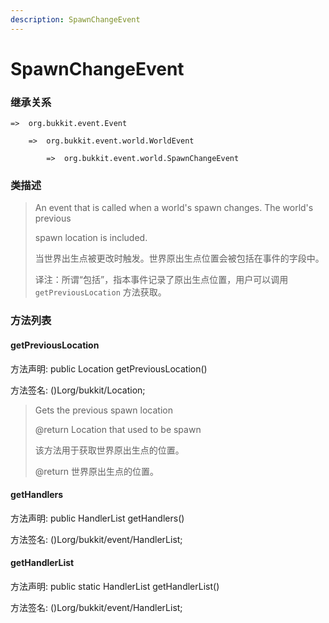 ```yaml
---
description: SpawnChangeEvent
---
```


# SpawnChangeEvent

### 继承关系

    =>  org.bukkit.event.Event

        =>  org.bukkit.event.world.WorldEvent

            =>  org.bukkit.event.world.SpawnChangeEvent

### 类描述

> An event that is called when a world's spawn changes. The world's previous
>
> spawn location is included.
>
> 
>
> 当世界出生点被更改时触发。世界原出生点位置会被包括在事件的字段中。
>
> 
>
> 译注：所谓“包括”，指本事件记录了原出生点位置，用户可以调用 `getPreviousLocation` 方法获取。

### 方法列表

#### getPreviousLocation

方法声明: public Location getPreviousLocation()

方法签名: ()Lorg/bukkit/Location;

> Gets the previous spawn location
>
> @return Location that used to be spawn
>
> 
>
> 该方法用于获取世界原出生点的位置。
>
> @return 世界原出生点的位置。

#### getHandlers

方法声明: public HandlerList getHandlers()

方法签名: ()Lorg/bukkit/event/HandlerList;

#### getHandlerList

方法声明: public static HandlerList getHandlerList()

方法签名: ()Lorg/bukkit/event/HandlerList;